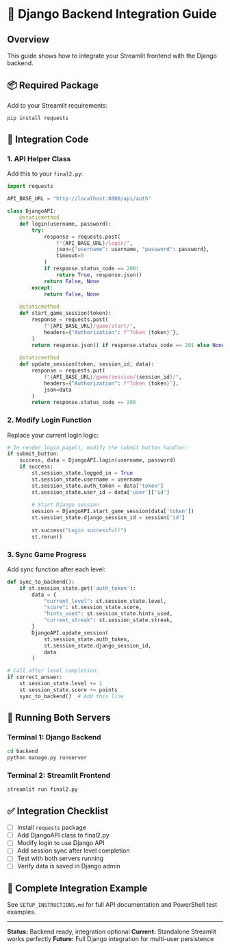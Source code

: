 # 🔗 Django Backend Integration Guide

## Overview

This guide shows how to integrate your Streamlit frontend with the Django backend.

## 📦 Required Package

Add to your Streamlit requirements:
```bash
pip install requests
```

## 🔧 Integration Code

### 1. API Helper Class

Add this to your `final2.py`:

```python
import requests

API_BASE_URL = "http://localhost:8000/api/auth"

class DjangoAPI:
    @staticmethod
    def login(username, password):
        try:
            response = requests.post(
                f"{API_BASE_URL}/login/",
                json={"username": username, "password": password},
                timeout=5
            )
            if response.status_code == 200:
                return True, response.json()
            return False, None
        except:
            return False, None
    
    @staticmethod
    def start_game_session(token):
        response = requests.post(
            f"{API_BASE_URL}/game/start/",
            headers={"Authorization": f"Token {token}"},
        )
        return response.json() if response.status_code == 201 else None
    
    @staticmethod
    def update_session(token, session_id, data):
        response = requests.put(
            f"{API_BASE_URL}/game/session/{session_id}/",
            headers={"Authorization": f"Token {token}"},
            json=data
        )
        return response.status_code == 200
```

### 2. Modify Login Function

Replace your current login logic:

```python
# In render_login_page(), modify the submit button handler:
if submit_button:
    success, data = DjangoAPI.login(username, password)
    if success:
        st.session_state.logged_in = True
        st.session_state.username = username
        st.session_state.auth_token = data['token']
        st.session_state.user_id = data['user']['id']
        
        # Start Django session
        session = DjangoAPI.start_game_session(data['token'])
        st.session_state.django_session_id = session['id']
        
        st.success("Login successful!")
        st.rerun()
```

### 3. Sync Game Progress

Add sync function after each level:

```python
def sync_to_backend():
    if st.session_state.get('auth_token'):
        data = {
            "current_level": st.session_state.level,
            "score": st.session_state.score,
            "hints_used": st.session_state.hints_used,
            "current_streak": st.session_state.streak,
        }
        DjangoAPI.update_session(
            st.session_state.auth_token,
            st.session_state.django_session_id,
            data
        )

# Call after level completion:
if correct_answer:
    st.session_state.level += 1
    st.session_state.score += points
    sync_to_backend()  # Add this line
```

## 🚀 Running Both Servers

### Terminal 1: Django Backend
```bash
cd backend
python manage.py runserver
```

### Terminal 2: Streamlit Frontend
```bash
streamlit run final2.py
```

## ✅ Integration Checklist

- [ ] Install `requests` package
- [ ] Add DjangoAPI class to final2.py
- [ ] Modify login to use Django API
- [ ] Add session sync after level completion
- [ ] Test with both servers running
- [ ] Verify data is saved in Django admin

## 🎯 Complete Integration Example

See `SETUP_INSTRUCTIONS.md` for full API documentation and PowerShell test examples.

---

**Status:** Backend ready, integration optional
**Current:** Standalone Streamlit works perfectly
**Future:** Full Django integration for multi-user persistence
